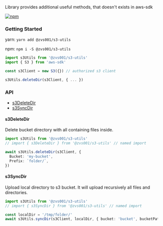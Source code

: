
Library provides additional useful methods, 
that doesn't exists in aws-sdk

[![npm](https://img.shields.io/npm/v/@zvs001/s3-utils)](https://www.npmjs.com/package/@zvs001/s3-utils)

### Getting Started

yarn: `yarn add @zvs001/s3-utils`

npm: `npm i -S @zvs001/s3-utils`

```typescript
import s3Utils from '@zvs001/s3-utils'
import { S3 } from 'aws-sdk'

const s3Client = new S3({}) // authorized s3 client

s3Utils.deleteDir(s3Client, { ... })
```

### API
- [s3DeleteDir](https://github.com/zvs001/s3-utils#s3deletedir)
- [s3SyncDir](https://github.com/zvs001/s3-utils#s3deletedir)

#### s3DeleteDir

Delete bucket directory with all containing files inside.

```typescript
import s3Utils from '@zvs001/s3-utils'
// import { s3DeleteDir } from '@zvs001/s3-utils' // named import

await s3Utils.deleteDir(s3Client, {
  Bucket: 'my-bucket',
  Prefix: `folder/`,
})
```

#### s3SyncDir

Upload local directory to s3 bucket. 
It will upload recursively all files and directories.

```typescript
import s3Utils from '@zvs001/s3-utils'
// import { s3SyncDir } from '@zvs001/s3-utils' // named import

const localDir = '/tmp/folder/'
await s3Utils.syncDir(s3Client, localDir, { bucket: 'bucket', bucketPath: 'sub-dir/' })
```
